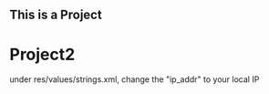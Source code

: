 ## This is a Project
# Project2

under res/values/strings.xml, change the "ip_addr" to your local IP
